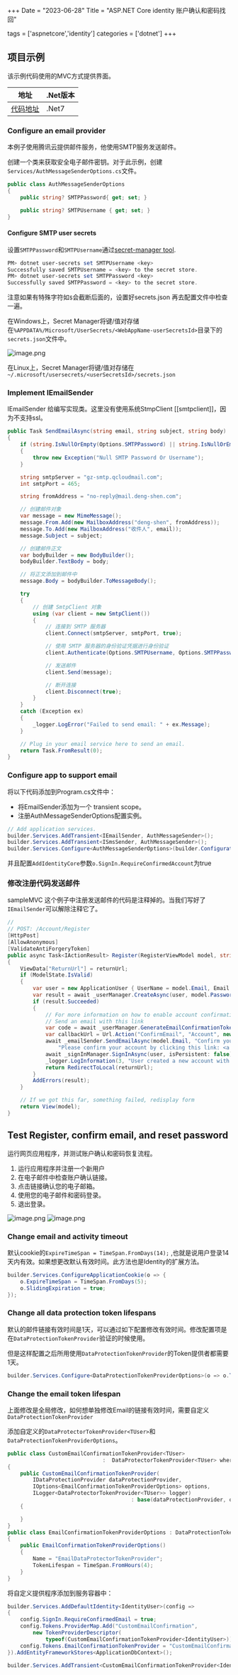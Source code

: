 +++
Date = "2023-06-28"
Title = "ASP.NET Core identity 账户确认和密码找回"

tags = ['aspnetcore','identity']
categories = ['dotnet']
+++

## 项目示例

该示例代码使用的MVC方式提供界面。

| 地址 | .Net版本 |
| -------- | -------- |
|   [代码地址](https://github.com/happtim/mylinqpad/tree/main/AspNetCore/Security/Authentication/IdentitySample.Mvc)      | .Net7    | 



### Configure an email provider

本例子使用腾讯云提供邮件服务，他使用SMTP服务发送邮件。

创建一个类来获取安全电子邮件密钥。对于此示例，创建`Services/AuthMessageSenderOptions.cs`文件。

```csharp
public class AuthMessageSenderOptions
{
	public string? SMTPPassword{ get; set; }

	public string? SMTPUsername { get; set; }
}
```

#### Configure SMTP user secrets

设置`SMTPPassword`和`SMTPUsername`通过[secret-manager tool](https://learn.microsoft.com/en-us/aspnet/core/security/app-secrets?view=aspnetcore-7.0).

```powershell
PM> dotnet user-secrets set SMTPUsername <key>
Successfully saved SMTPUsername = <key> to the secret store.
PM> dotnet user-secrets set SMTPPassword <key>
Successfully saved SMTPPassword = <key> to the secret store.
```

注意如果有特殊字符如`$`会截断后面的，设置好secrets.json 再去配置文件中检查一遍。

在Windows上，Secret Manager将键/值对存储在`%APPDATA%/Microsoft/UserSecrets/<WebAppName-userSecretsId>`目录下的`secrets.json`文件中。

![image.png](https://assets.happtim.com/image/n3dc/202306281841780.png)


在Linux上，Secret Manager将键/值对存储在`~/.microsoft/usersecrets/<userSecretsId>/secrets.json`

### Implement IEmailSender

IEmailSender 给编写实现类。这里没有使用系统StmpClient [[smtpclient]]，因为不支持ssl。

```csharp
public Task SendEmailAsync(string email, string subject, string body)
{
	if (string.IsNullOrEmpty(Options.SMTPPassword) || string.IsNullOrEmpty(Options.SMTPUsername) )
	{
		throw new Exception("Null SMTP Password Or Username");
	}

	string smtpServer = "gz-smtp.qcloudmail.com";
	int smtpPort = 465;

	string fromAddress = "no-reply@mail.deng-shen.com";

	// 创建邮件对象
	var message = new MimeMessage();
	message.From.Add(new MailboxAddress("deng-shen", fromAddress));
	message.To.Add(new MailboxAddress("收件人", email));
	message.Subject = subject;

	// 创建邮件正文
	var bodyBuilder = new BodyBuilder();
	bodyBuilder.TextBody = body;

	// 将正文添加到邮件中
	message.Body = bodyBuilder.ToMessageBody();

	try
	{
		// 创建 SmtpClient 对象
		using (var client = new SmtpClient())
		{
			// 连接到 SMTP 服务器
			client.Connect(smtpServer, smtpPort, true);

			// 使用 SMTP 服务器的身份验证凭据进行身份验证
			client.Authenticate(Options.SMTPUsername, Options.SMTPPassword);

			// 发送邮件
			client.Send(message);

			// 断开连接
			client.Disconnect(true);
		}
	}
	catch (Exception ex)
	{
		_logger.LogError("Failed to send email: " + ex.Message);
	}

	// Plug in your email service here to send an email.
	return Task.FromResult(0);
}
```

### Configure app to support email

将以下代码添加到Program.cs文件中：

- 将EmailSender添加为一个 transient scope。
- 注册AuthMessageSenderOptions配置实例。

```csharp
// Add application services.
builder.Services.AddTransient<IEmailSender, AuthMessageSender>();
builder.Services.AddTransient<ISmsSender, AuthMessageSender>();
builder.Services.Configure<AuthMessageSenderOptions>(builder.Configuration);
```

并且配置`AddIdentityCore`参数`o.SignIn.RequireConfirmedAccount`为true

### 修改注册代码发送邮件

sampleMVC 这个例子中注册发送邮件的代码是注释掉的。当我们写好了`IEmailSender`可以解除注释它了。

```csharp
//
// POST: /Account/Register
[HttpPost]
[AllowAnonymous]
[ValidateAntiForgeryToken]
public async Task<IActionResult> Register(RegisterViewModel model, string returnUrl = null)
{
	ViewData["ReturnUrl"] = returnUrl;
	if (ModelState.IsValid)
	{
		var user = new ApplicationUser { UserName = model.Email, Email = model.Email };
		var result = await _userManager.CreateAsync(user, model.Password);
		if (result.Succeeded)
		{
			// For more information on how to enable account confirmation and password reset please visit http://go.microsoft.com/fwlink/?LinkID=532713
			// Send an email with this link
			var code = await _userManager.GenerateEmailConfirmationTokenAsync(user);
			var callbackUrl = Url.Action("ConfirmEmail", "Account", new { userId = user.Id, code = code }, protocol: HttpContext.Request.Scheme);
			await _emailSender.SendEmailAsync(model.Email, "Confirm your account",
				"Please confirm your account by clicking this link: <a href=\"" + callbackUrl + "\">link</a>");
			await _signInManager.SignInAsync(user, isPersistent: false);
			_logger.LogInformation(3, "User created a new account with password.");
			return RedirectToLocal(returnUrl);
		}
		AddErrors(result);
	}

	// If we got this far, something failed, redisplay form
	return View(model);
}
```

## Test Register, confirm email, and reset password

运行网页应用程序，并测试账户确认和密码恢复流程。

1. 运行应用程序并注册一个新用户
2. 在电子邮件中检查账户确认链接。
4. 点击链接确认您的电子邮箱。
5. 使用您的电子邮件和密码登录。
5. 退出登录。

![image.png](https://assets.happtim.com/image/n3dc/202306291616452.png)
![image.png](https://assets.happtim.com/image/n3dc/202306291617801.png)

### Change email and activity timeout

默认cookie的`ExpireTimeSpan = TimeSpan.FromDays(14);` ,也就是说用户登录14天内有效。如果想更改默认有效时间。此方法也是Identity的扩展方法。

```csharp
builder.Services.ConfigureApplicationCookie(o => {
    o.ExpireTimeSpan = TimeSpan.FromDays(5);
    o.SlidingExpiration = true;
});
```

### Change all data protection token lifespans

默认的邮件链接有效时间是1天，可以通过如下配置修改有效时间。修改配置项是在`DataProtectionTokenProvider`验证的时候使用。

但是这样配置之后所用使用`DataProtectionTokenProvider`的Token提供者都需要1天。

```csharp
builder.Services.Configure<DataProtectionTokenProviderOptions>(o => o.TokenLifespan = TimeSpan.FromHours(3));
```

  
### Change the email token lifespan

上面修改是全局修改，如何想单独修改Email的链接有效时间，需要自定义`DataProtectionTokenProvider`

添加自定义的`DataProtectorTokenProvider<TUser>`和`DataProtectionTokenProviderOptions`。

```csharp
public class CustomEmailConfirmationTokenProvider<TUser>
                              :  DataProtectorTokenProvider<TUser> where TUser : class
{
    public CustomEmailConfirmationTokenProvider(
        IDataProtectionProvider dataProtectionProvider,
        IOptions<EmailConfirmationTokenProviderOptions> options,
        ILogger<DataProtectorTokenProvider<TUser>> logger)
                                       : base(dataProtectionProvider, options, logger)
    {

    }
}
public class EmailConfirmationTokenProviderOptions : DataProtectionTokenProviderOptions
{
    public EmailConfirmationTokenProviderOptions()
    {
        Name = "EmailDataProtectorTokenProvider";
        TokenLifespan = TimeSpan.FromHours(4);
    }
}
```

将自定义提供程序添加到服务容器中：

```csharp
builder.Services.AddDefaultIdentity<IdentityUser>(config =>
{
    config.SignIn.RequireConfirmedEmail = true;
    config.Tokens.ProviderMap.Add("CustomEmailConfirmation",
        new TokenProviderDescriptor(
            typeof(CustomEmailConfirmationTokenProvider<IdentityUser>)));
    config.Tokens.EmailConfirmationTokenProvider = "CustomEmailConfirmation";
}).AddEntityFrameworkStores<ApplicationDbContext>();

builder.Services.AddTransient<CustomEmailConfirmationTokenProvider<IdentityUser>>();
```